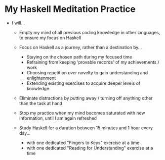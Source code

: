 # My Haskell Meditation Practice

* I will...

  * Empty my mind of all previous coding knowledge in other languages, to ensure my focus on Haskell
  
  * Focus on Haskell as a journey, rather than a destination by...
  
    * Staying on the chosen path during my focused time
    * Refraining from keeping 'provable records' of my achievements / work 
    * Choosing repetition over novelty to gain understanding and enlightenment
    * Extending existing exercises to acquire deeper levels of knowledge
  
  * Eliminate distractions by putting away / turning off anything other than the task at hand
  
  * Stop my practice when my mind becomes saturated with new information, until I am again refreshed
  
  * Study Haskell for a duration between 15 minutes and 1 hour every day...
    
    * with one dedicated "Fingers to Keys" exercise at a time
    * with one dedicated "Reading for Understanding" exercise at a time
  
